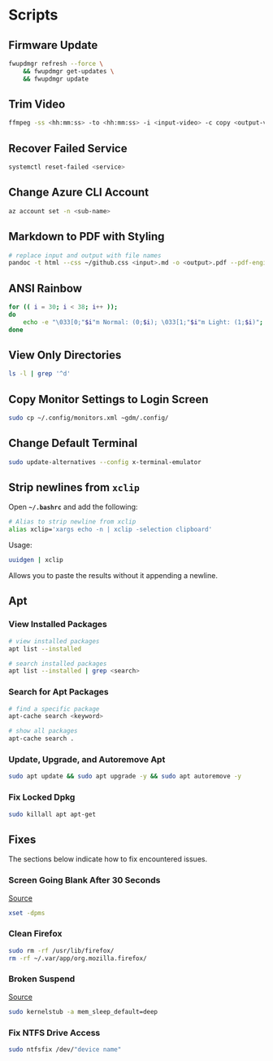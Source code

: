 # Scripts

## Firmware Update

```sh
fwupdmgr refresh --force \
    && fwupdmgr get-updates \
    && fwupdmgr update
```

## Trim Video

```sh
ffmpeg -ss <hh:mm:ss> -to <hh:mm:ss> -i <input-video> -c copy <output-video>
```

## Recover Failed Service

```sh
systemctl reset-failed <service>
```

## Change Azure CLI Account

```sh
az account set -n <sub-name>
```

## Markdown to PDF with Styling

```sh
# replace input and output with file names
pandoc -t html --css ~/github.css <input>.md -o <output>.pdf --pdf-engine-opt=--enable-local-file-access --metadata title="Git Setup"
```

## ANSI Rainbow

```sh
for (( i = 30; i < 38; i++ ));
do
    echo -e "\033[0;"$i"m Normal: (0;$i); \033[1;"$i"m Light: (1;$i)";
done
```

## View Only Directories

```bash
ls -l | grep '^d'
```

## Copy Monitor Settings to Login Screen

```bash
sudo cp ~/.config/monitors.xml ~gdm/.config/
```

## Change Default Terminal

```bash
sudo update-alternatives --config x-terminal-emulator
```

## Strip newlines from **`xclip`**

Open **`~/.bashrc`** and add the following:

```sh
# Alias to strip newline from xclip
alias xclip='xargs echo -n | xclip -selection clipboard'
```

Usage:

```sh
uuidgen | xclip
```

Allows you to paste the results without it appending a newline.

## Apt

### View Installed Packages

```bash
# view installed packages
apt list --installed

# search installed packages
apt list --installed | grep <search>
```

### Search for Apt Packages

```bash
# find a specific package
apt-cache search <keyword>

# show all packages
apt-cache search .
```

### Update, Upgrade, and Autoremove Apt

```bash
sudo apt update && sudo apt upgrade -y && sudo apt autoremove -y
```

### Fix Locked Dpkg

```bash
sudo killall apt apt-get
```

## Fixes

The sections below indicate how to fix encountered issues.

### Screen Going Blank After 30 Seconds

[Source](https://www.reddit.com/r/pop_os/comments/eln8bp/screen_going_black_after_30_seconds/)

```bash
xset -dpms
```

### Clean Firefox

```bash
sudo rm -rf /usr/lib/firefox/
rm -rf ~/.var/app/org.mozilla.firefox/
```

### Broken Suspend

[Source](https://github.com/pop-os/pop/issues/449#issuecomment-502746351)

```bash
sudo kernelstub -a mem_sleep_default=deep
```

### Fix NTFS Drive Access

```sh
sudo ntfsfix /dev/"device name"
```